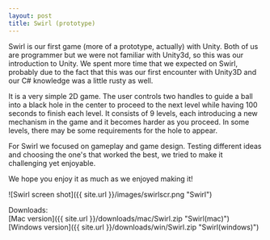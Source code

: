 ```yaml
---
layout: post
title: Swirl (prototype)
---
```


Swirl is our first game (more of a prototype, actually) with Unity. Both of us are programmer but we were not familiar with Unity3d, so this was our introduction to Unity. We spent more time that we expected on Swirl, probably due to the fact that this was our first encounter with Unity3D and our C# knowledge was a little rusty as well. 

It is a very simple 2D game. The user controls two handles to guide a ball into a black hole in the center to proceed to the next level while having 100 seconds to finish each level. 
It consists of 9 levels, each introducing a new mechanism in the game and it becomes harder as you proceed.
In some levels, there may be some requirements for the hole to appear. 

<!--more-->

For Swirl we focused on gameplay and game design. Testing different ideas and choosing the one's that worked the best, we tried to make it challenging yet enjoyable. 

We hope you enjoy it as much as we enjoyed making it!

![Swirl screen shot]({{ site.url }}/images/swirlscr.png "Swirl")  

Downloads:  
[Mac version]({{ site.url }}/downloads/mac/Swirl.zip "Swirl(mac)")  
[Windows version]({{ site.url }}/downloads/win/Swirl.zip "Swirl(windows)")  



